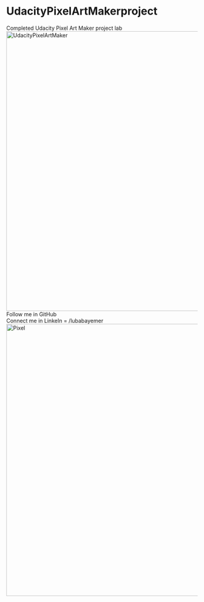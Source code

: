 # UdacityPixelArtMakerproject


Completed Udacity  Pixel Art Maker project lab
<img width="736" alt="UdacityPixelArtMaker" src="https://user-images.githubusercontent.com/100891257/167850200-65a03f23-4b63-452e-a602-61dd6aaa6ce2.png">
</br>
Follow me in GitHub
</br>
Connect me in LinkeIn = /lubabayemer
<img width="716" alt="Pixel" src="https://user-images.githubusercontent.com/100891257/167852520-4c02929b-c0a2-4563-9d11-077516fa9f2e.png">
